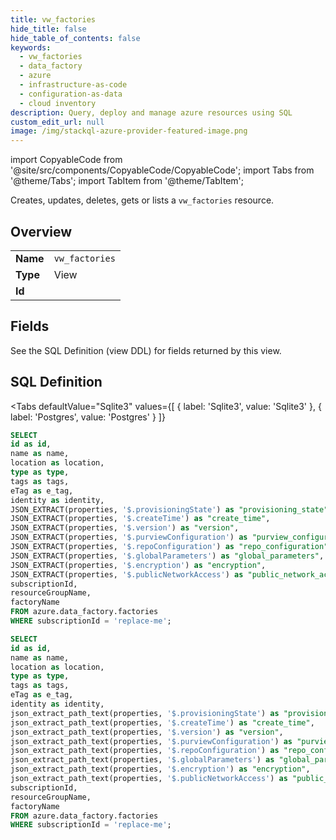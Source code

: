 ```yaml
--- 
title: vw_factories
hide_title: false
hide_table_of_contents: false
keywords:
  - vw_factories
  - data_factory
  - azure
  - infrastructure-as-code
  - configuration-as-data
  - cloud inventory
description: Query, deploy and manage azure resources using SQL
custom_edit_url: null
image: /img/stackql-azure-provider-featured-image.png
---
```


import CopyableCode from '@site/src/components/CopyableCode/CopyableCode';
import Tabs from '@theme/Tabs';
import TabItem from '@theme/TabItem';

Creates, updates, deletes, gets or lists a <code>vw_factories</code> resource.

## Overview
<table><tbody>
<tr><td><b>Name</b></td><td><code>vw_factories</code></td></tr>
<tr><td><b>Type</b></td><td>View</td></tr>
<tr><td><b>Id</b></td><td><CopyableCode code="azure.data_factory.vw_factories" /></td></tr>
</tbody></table>

## Fields

See the SQL Definition (view DDL) for fields returned by this view.

## SQL Definition

<Tabs
defaultValue="Sqlite3"
values={[
{ label: 'Sqlite3', value: 'Sqlite3' },
{ label: 'Postgres', value: 'Postgres' }
]}
>
<TabItem value="Sqlite3">

```sql
SELECT
id as id,
name as name,
location as location,
type as type,
tags as tags,
eTag as e_tag,
identity as identity,
JSON_EXTRACT(properties, '$.provisioningState') as "provisioning_state",
JSON_EXTRACT(properties, '$.createTime') as "create_time",
JSON_EXTRACT(properties, '$.version') as "version",
JSON_EXTRACT(properties, '$.purviewConfiguration') as "purview_configuration",
JSON_EXTRACT(properties, '$.repoConfiguration') as "repo_configuration",
JSON_EXTRACT(properties, '$.globalParameters') as "global_parameters",
JSON_EXTRACT(properties, '$.encryption') as "encryption",
JSON_EXTRACT(properties, '$.publicNetworkAccess') as "public_network_access",
subscriptionId,
resourceGroupName,
factoryName
FROM azure.data_factory.factories
WHERE subscriptionId = 'replace-me';
```

</TabItem>
<TabItem value="Postgres">

```sql
SELECT
id as id,
name as name,
location as location,
type as type,
tags as tags,
eTag as e_tag,
identity as identity,
json_extract_path_text(properties, '$.provisioningState') as "provisioning_state",
json_extract_path_text(properties, '$.createTime') as "create_time",
json_extract_path_text(properties, '$.version') as "version",
json_extract_path_text(properties, '$.purviewConfiguration') as "purview_configuration",
json_extract_path_text(properties, '$.repoConfiguration') as "repo_configuration",
json_extract_path_text(properties, '$.globalParameters') as "global_parameters",
json_extract_path_text(properties, '$.encryption') as "encryption",
json_extract_path_text(properties, '$.publicNetworkAccess') as "public_network_access",
subscriptionId,
resourceGroupName,
factoryName
FROM azure.data_factory.factories
WHERE subscriptionId = 'replace-me';
```

</TabItem>
</Tabs>
